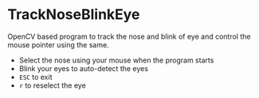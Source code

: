 TrackNoseBlinkEye
=================

OpenCV based program to track the nose and blink of eye and control the mouse pointer using the same.

- Select the nose using your mouse when the program starts
- Blink your eyes to auto-detect the eyes
- `ESC` to exit
- `r` to reselect the eye